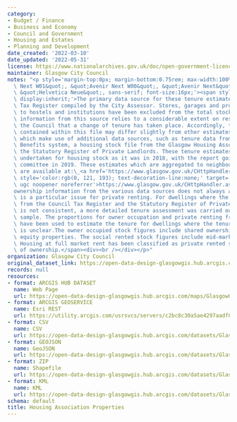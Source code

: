 ```yaml
---
category:
- Budget / Finance
- Business and Economy
- Council and Government
- Housing and Estates
- Planning and Development
date_created: '2022-03-10'
date_updated: '2022-05-31'
license: https://www.nationalarchives.gov.uk/doc/open-government-licence/version/3/
maintainer: Glasgow City Council
notes: "<p style='margin-top:0px; margin-bottom:0.75rem; max-width:100%; font-family:&quot;Avenir\
  \ Next W01&quot;, &quot;Avenir Next W00&quot;, &quot;Avenir Next&quot;, Avenir,\
  \ &quot;Helvetica Neue&quot;, sans-serif; font-size:16px;'><span style='max-width:100%;\
  \ display:inherit;'>The primary data source for these tenure estimates is the Council\
  \ Tax Register compiled by the City Assessor. Stores, garages and properties relating\
  \ to hostels and institutions have been excluded from the total stock count. Ownership\
  \ information from this source relies to a considerable extent on residents notifying\
  \ the Council that a change of tenure has taken place. Accordingly, the figures\
  \ contained within this file may differ slightly from other estimates available\
  \ which make use of additional data sources, such as tenure data from the Housing\
  \ Benefits system, a housing stock file from the Glasgow Housing Association and\
  \ the Statutory Register of Private Landlords. These tenure estimates were last\
  \ undertaken for housing stock as it was in 2018, with the report going to Council\
  \ committee in 2019. These estimates which are aggregated to neighbourhood level\
  \ are available at:\_<a href='https://www.glasgow.gov.uk/CHttpHandler.ashx?id=46229&amp;p=0The'\
  \ style='color:rgb(0, 121, 193); text-decoration-line:none;' target='_blank' rel='nofollow\
  \ ugc noopener noreferrer'>https://www.glasgow.gov.uk/CHttpHandler.ashx?id=46229&amp;p=0The</a>\_\
  ownership information from the various data sources does not always agree. This\
  \ is a particular issue for private renting. For dwellings where the available evidence\
  \ from the Council Tax Register and the Statutory Register of Private Landlords\
  \ is not consistent, a more detailed tenure assessment was carried out, using a\
  \ sample. The proportions for owner occupation and private renting from the sample\
  \ have been used to estimate the tenure for dwellings where the tenure position\
  \ is unclear.The owner occupied stock figures include shared ownership and shared\
  \ equity properties. The social rented stock figures include mid-market rent housing.\
  \ Housing at full market rent has been classified as private rented stock, irrespective\
  \ of ownership.</span><div><br /></div></p>"
organization: Glasgow City Council
original_dataset_link: https://open-data-design-glasgowgis.hub.arcgis.com/maps/GlasgowGIS::housing-association-properties
records: null
resources:
- format: ARCGIS HUB DATASET
  name: Web Page
  url: https://open-data-design-glasgowgis.hub.arcgis.com/maps/GlasgowGIS::housing-association-properties
- format: ARCGIS GEOSERVICE
  name: Esri REST
  url: https://utility.arcgis.com/usrsvcs/servers/c2bc8c30a5ae4297aadf8933c45532d8/rest/services/OPEN_DATA/Housning_Association_Properties/MapServer/0
- format: CSV
  name: CSV
  url: https://open-data-design-glasgowgis.hub.arcgis.com/datasets/GlasgowGIS::housing-association-properties.csv?outSR=%7B%22latestWkid%22%3A3857%2C%22wkid%22%3A102100%7D
- format: GEOJSON
  name: GeoJSON
  url: https://open-data-design-glasgowgis.hub.arcgis.com/datasets/GlasgowGIS::housing-association-properties.geojson?outSR=%7B%22latestWkid%22%3A3857%2C%22wkid%22%3A102100%7D
- format: ZIP
  name: Shapefile
  url: https://open-data-design-glasgowgis.hub.arcgis.com/datasets/GlasgowGIS::housing-association-properties.zip?outSR=%7B%22latestWkid%22%3A3857%2C%22wkid%22%3A102100%7D
- format: KML
  name: KML
  url: https://open-data-design-glasgowgis.hub.arcgis.com/datasets/GlasgowGIS::housing-association-properties.kml?outSR=%7B%22latestWkid%22%3A3857%2C%22wkid%22%3A102100%7D
schema: default
title: Housing Association Properties
---
```

